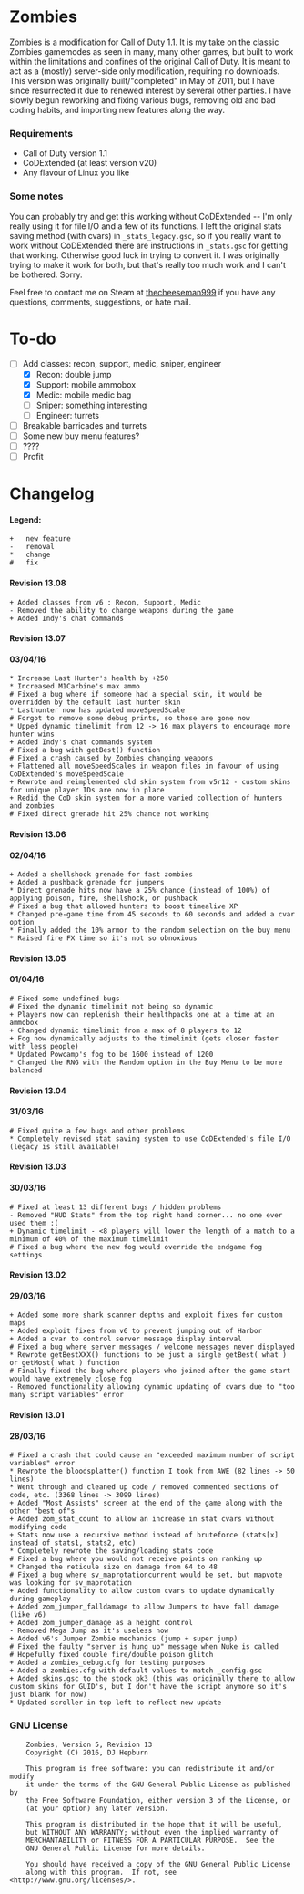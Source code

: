 # Zombies 

Zombies is a modification for Call of Duty 1.1. It is my take on the classic Zombies gamemodes as seen in many, many other games, but built to work within the limitations and confines of the original Call of Duty. It is meant to act as a (mostly) server-side only modification, requiring no downloads. This version was originally built/"completed" in May of 2011, but I have since resurrected it due to renewed interest by several other parties. I have slowly begun reworking and fixing various bugs, removing old and bad coding habits, and importing new features along the way. 

### Requirements

- Call of Duty version 1.1
- CoDExtended (at least version v20)
- Any flavour of Linux you like

### Some notes

You can probably try and get this working without CoDExtended -- I'm only really using it for file I/O and a few of its functions. I left the original stats saving method (with cvars) in `_stats_legacy.gsc`, so if you really want to work without CoDExtended there are instructions in `_stats.gsc` for getting that working. Otherwise good luck in trying to convert it. I was originally trying to make it work for both, but that's really too much work and I can't be bothered. Sorry.

Feel free to contact me on Steam at [thecheeseman999](http://steamcommunity.com/id/thecheeseman999/) if you have any questions, comments, suggestions, or hate mail.

# To-do

- [ ] Add classes: recon, support, medic, sniper, engineer
    - [X] Recon: double jump
    - [X] Support: mobile ammobox
    - [X] Medic: mobile medic bag
    - [ ] Sniper: something interesting
    - [ ] Engineer: turrets
- [ ] Breakable barricades and turrets
- [ ] Some new buy menu features?
- [ ] ????
- [ ] Profit

# Changelog

#### Legend:
    
    +   new feature
    -   removal
    *   change
    #   fix

#### Revision 13.08
    
    + Added classes from v6 : Recon, Support, Medic
    - Removed the ability to change weapons during the game
    + Added Indy's chat commands

#### Revision 13.07
#### 03/04/16

    * Increase Last Hunter's health by +250
    * Increased M1Carbine's max ammo
    # Fixed a bug where if someone had a special skin, it would be overridden by the default last hunter skin
    * Lasthunter now has updated moveSpeedScale
    # Forgot to remove some debug prints, so those are gone now
    * Upped dynamic timelimit from 12 -> 16 max players to encourage more hunter wins
    + Added Indy's chat commands system
    # Fixed a bug with getBest() function
    # Fixed a crash caused by Zombies changing weapons
    + Flattened all moveSpeedScales in weapon files in favour of using CoDExtended's moveSpeedScale
    + Rewrote and reimplemented old skin system from v5r12 - custom skins for unique player IDs are now in place
    + Redid the CoD skin system for a more varied collection of hunters and zombies
    # Fixed direct grenade hit 25% chance not working

#### Revision 13.06
#### 02/04/16

    + Added a shellshock grenade for fast zombies
    + Added a pushback grenade for jumpers
    * Direct grenade hits now have a 25% chance (instead of 100%) of applying poison, fire, shellshock, or pushback
    # Fixed a bug that allowed hunters to boost timealive XP
    * Changed pre-game time from 45 seconds to 60 seconds and added a cvar option
    * Finally added the 10% armor to the random selection on the buy menu
    * Raised fire FX time so it's not so obnoxious

#### Revision 13.05
#### 01/04/16

    # Fixed some undefined bugs 
    # Fixed the dynamic timelimit not being so dynamic
    + Players now can replenish their healthpacks one at a time at an ammobox
    + Changed dynamic timelimit from a max of 8 players to 12
    + Fog now dynamically adjusts to the timelimit (gets closer faster with less people)
    * Updated Powcamp's fog to be 1600 instead of 1200
    * Changed the RNG with the Random option in the Buy Menu to be more balanced

#### Revision 13.04
#### 31/03/16

    # Fixed quite a few bugs and other problems
    * Completely revised stat saving system to use CoDExtended's file I/O (legacy is still available)    

#### Revision 13.03
#### 30/03/16
    # Fixed at least 13 different bugs / hidden problems 
    - Removed "HUD Stats" from the top right hand corner... no one ever used them :(
    + Dynamic timelimit - <8 players will lower the length of a match to a minimum of 40% of the maximum timelimit
    # Fixed a bug where the new fog would override the endgame fog settings

#### Revision 13.02
#### 29/03/16

    + Added some more shark scanner depths and exploit fixes for custom maps
    + Added exploit fixes from v6 to prevent jumping out of Harbor
    + Added a cvar to control server message display interval
    # Fixed a bug where server messages / welcome messages never displayed
    * Rewrote getBestXXX() functions to be just a single getBest( what ) or getMost( what ) function
    # Finally fixed the bug where players who joined after the game start would have extremely close fog
    - Removed functionality allowing dynamic updating of cvars due to "too many script variables" error

#### Revision 13.01
#### 28/03/16

    # Fixed a crash that could cause an "exceeded maximum number of script variables" error
    * Rewrote the bloodsplatter() function I took from AWE (82 lines -> 50 lines)
    * Went through and cleaned up code / removed commented sections of code, etc. (3368 lines -> 3099 lines)
    + Added "Most Assists" screen at the end of the game along with the other "best of"s
    + Added zom_stat_count to allow an increase in stat cvars without modifying code
    + Stats now use a recursive method instead of bruteforce (stats[x] instead of stats1, stats2, etc)
    * Completely rewrote the saving/loading stats code
    # Fixed a bug where you would not receive points on ranking up
    * Changed the reticule size on damage from 64 to 48
    # Fixed a bug where sv_maprotationcurrent would be set, but mapvote was looking for sv_maprotation
    + Added functionality to allow custom cvars to update dynamically during gameplay
    + Added zom_jumper_falldamage to allow Jumpers to have fall damage (like v6)
    + Added zom_jumper_damage as a height control
    - Removed Mega Jump as it's useless now
    + Added v6's Jumper Zombie mechanics (jump + super jump)
    # Fixed the faulty "server is hung up" message when Nuke is called
    # Hopefully fixed double fire/double poison glitch
    + Added a zombies_debug.cfg for testing purposes
    + Added a zombies.cfg with default values to match _config.gsc
    + Added skins.gsc to the stock pk3 (this was originally there to allow custom skins for GUID's, but I don't have the script anymore so it's just blank for now)
    * Updated scroller in top left to reflect new update

### GNU License

```
    Zombies, Version 5, Revision 13
    Copyright (C) 2016, DJ Hepburn

    This program is free software: you can redistribute it and/or modify
    it under the terms of the GNU General Public License as published by
    the Free Software Foundation, either version 3 of the License, or
    (at your option) any later version.

    This program is distributed in the hope that it will be useful,
    but WITHOUT ANY WARRANTY; without even the implied warranty of
    MERCHANTABILITY or FITNESS FOR A PARTICULAR PURPOSE.  See the
    GNU General Public License for more details.

    You should have received a copy of the GNU General Public License
    along with this program.  If not, see <http://www.gnu.org/licenses/>.
```
